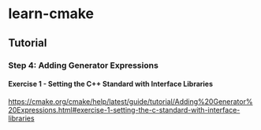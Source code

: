 # learn-cmake

## Tutorial

### Step 4: Adding Generator Expressions


#### Exercise 1 - Setting the C++ Standard with Interface Libraries

https://cmake.org/cmake/help/latest/guide/tutorial/Adding%20Generator%20Expressions.html#exercise-1-setting-the-c-standard-with-interface-libraries

